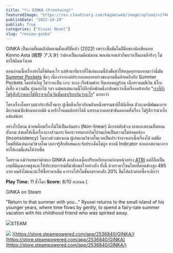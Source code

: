 ```yaml
---
title: "รีวิว GINKA (Frontwing)"
featuredImage: "https://res.cloudinary.com/kagamiweb/image/upload/v1746283870/blog.coregamehd.com/review-ginka.jpg"
publishDate: "2023-10-29"
publish: True
categories: ["Visual Novel"]
slug: "review-ginka"
---
```



GINKA เป็นเกมที่ผมเฝ้าติดตามตั้งแต่ปีที่แล้ว (2022) เพราะเชื่อมั่นในฝีมือของนักเขียนบท Konno Asta (紺野 アスタ) ว่าต้องเป็นเกมดีแน่นอน พอเล่นจบแล้วก็พบว่าเป็นเกมดีจริงๆ ไม่ทำให้ผิดหวังเลย

ตอนอ่านเนื้อเรื่องย่อไม่ได้คิดอะไร แต่ห้านาทีแรกที่ได้เล่นเกมนี้ถึงขั้นทำให้หลุดอุทานออกมาว่านี่มัน [Summer Pockets](https://vermillionend.blogspot.com/2020/06/summer-pockets-reflection-blue.html) ชัดๆ เนื่องจากองค์ประกอบหลายอย่างของเกมนี้คล้ายคลึงกับ Summer Pockets โดยบังเอิญ ไม่ว่าจะเป็น เกาะ ทะเล เรือข้ามฟาก ปิดเทอมฤดูร้อน เด็กสาวผมสีเงิน มิโกะ ผีเสื้อ ความฝัน ทุ่งดอกไม้ ฯลฯ แต่พอเล่นเกมนี้ไปอีกสักพักหนึ่งกลับพบว่าเนื้อเรื่องคล้ายกับ "[เราก็ยังไม่รู้สักทีว่าดอกไม้ที่เราเจอในวันนั้นเขาเรียกกันว่าอะไร](https://th.wikipedia.org/wiki/%E0%B8%94%E0%B8%AD%E0%B8%81%E0%B9%84%E0%B8%A1%E0%B9%89_%E0%B8%A1%E0%B8%B4%E0%B8%95%E0%B8%A3%E0%B8%A0%E0%B8%B2%E0%B8%9E_%E0%B9%81%E0%B8%A5%E0%B8%B0%E0%B8%84%E0%B8%A7%E0%B8%B2%E0%B8%A1%E0%B8%97%E0%B8%A3%E0%B8%87%E0%B8%88%E0%B8%B3)" มากกว่า

โครงเรื่องโดยรวมน่าประทับใจมาก ปูเซ็ตติ้งเกี่ยวกับพลังเหนือธรรมชาติได้ดีเยี่ยม ตัวละครมีพัฒนาการ มีอารมณ์ซับซ้อนหลายมิติ ฉากรักโรแมนติกทำได้ดี แทรกฉากตลกขำขันตลอดทั้งเรื่อง ไม่รู้สึกว่าน่าเบื่อแม้แต่น้อย 

อย่างไรก็ตาม ด้วยพล็อตเรื่องไม่ได้เป็นเส้นตรง (Non-linear) มีการสลับช่วงเวลาและสถานที่ตลอดทั้งเกม ส่งผลให้เนื้อเรื่องบางส่วนกระจัดกระจายมากเกินไปจนเกิดเป็นความไม่สอดคล้อง (Inconsistency) ในบางช่วงของเกม ผู้เล่นเกมวิชวลโนเวลเป็นประจำอาจเดาเนื้อเรื่องได้ แต่มือใหม่ที่หัดเล่นเกมวิชวลโนเวลอาจรู้สึกสับสนและจับประเด็นไม่ถูก หากมี Indicator บ่งบอกสถานะอาจทำให้เกมนี้เล่นได้ง่ายขึ้น

โดยรวม แม้ว่าบทดราม่าของ GINKA ตกต่ำลงเมื่อเปรียบเทียบเกมก่อนหน้าอย่าง [ATRI](https://store.steampowered.com/app/1230140/ATRI_My_Dear_Moments/) แต่ก็ถือเป็นเกมที่มีคุณภาพสูงและให้ประสบการณ์ที่น่าพึงพอใจอย่างยิ่ง ทั้งนี้ ด้วยราคาโซนไทยที่ค่อนข้างสูง 495 บาท ผมยังไม่แนะนำให้ซื้อราคาเต็ม ควรรอโปรโมชั่นลดราคาสัก 20% ขึ้นไปแล้วค่อยซื้อจะดีกว่า

**Play Time:** 11 ชั่วโมง
**Score:** 8/10 คะแนน
[

GINKA on Steam

&quot;Return to that summer with you...&quot; Ryusei returns to the small island of his younger years, where time flows by gently, to spend a fairy-tale summer vacation with his childhood friend who was spirited away.

![](https://store.steampowered.com/favicon.ico)STEAM

![](https://cdn.akamai.steamstatic.com/steam/apps/2536840/capsule_616x353.jpg?t=1698370315)
](https://store.steampowered.com/app/2536840/GINKA/)
[https://store.steampowered.com/app/2536840/GINKA](https://store.steampowered.com/app/2536840/GINKA/)
